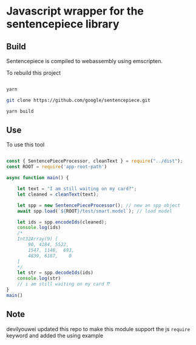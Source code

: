 # Javascript wrapper for the sentencepiece library

## Build

Sentencepiece is compiled to webassembly using emscripten.

To rebuild this project

```bash

yarn

git clone https://github.com/google/sentencepiece.git

yarn build

```

## Use

To use this tool

```js

const { SentencePieceProcessor, cleanText } = require("../dist");
const ROOT = require('app-root-path')

async function main() {

    let text = "I am still waiting on my card?";
    let cleaned = cleanText(text);

    let spp = new SentencePieceProcessor(); // new an spp object
    await spp.load(`${ROOT}/test/smart.model`); // load model

    let ids = spp.encodeIds(cleaned);
    console.log(ids) 
    /*
    Int32Array(9) [
        90, 4184, 5522,
        1547, 1148,  693,
        4839, 6187,    0
    ]
    */
    let str = spp.decodeIds(ids)
    console.log(str)
    // i am still waiting on my card ⁇
}
main()

```

## Note

devilyouwei updated this repo to make this module support the js `require` keyword and added the using example